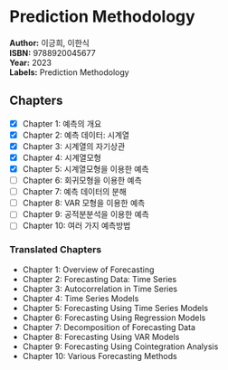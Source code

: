 # Prediction Methodology
**Author:** 이긍희, 이한식 <br/>
**ISBN:** 9788920045677 <br/>
**Year:** 2023 <br/>
**Labels:** Prediction Methodology

## Chapters
- [x] Chapter 1: 예측의 개요
- [x] Chapter 2: 예측 데이터: 시계열
- [x] Chapter 3: 시계열의 자기상관
- [x] Chapter 4: 시계열모형
- [x] Chapter 5: 시계열모형을 이용한 예측
- [ ] Chapter 6: 회귀모형을 이용한 예측
- [ ] Chapter 7: 예측 데이터의 분해
- [ ] Chapter 8: VAR 모형을 이용한 예측
- [ ] Chapter 9: 공적분분석을 이용한 예측
- [ ] Chapter 10: 여러 가지 예측방법

### Translated Chapters
- Chapter 1: Overview of Forecasting  
- Chapter 2: Forecasting Data: Time Series  
- Chapter 3: Autocorrelation in Time Series  
- Chapter 4: Time Series Models  
- Chapter 5: Forecasting Using Time Series Models  
- Chapter 6: Forecasting Using Regression Models  
- Chapter 7: Decomposition of Forecasting Data  
- Chapter 8: Forecasting Using VAR Models  
- Chapter 9: Forecasting Using Cointegration Analysis  
- Chapter 10: Various Forecasting Methods  
